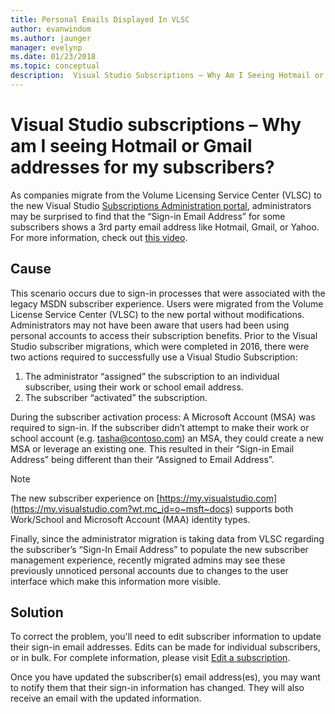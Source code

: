 ```yaml
---
title: Personal Emails Displayed In VLSC
author: evanwindom
ms.author: jaunger
manager: evelynp
ms.date: 01/23/2018
ms.topic: conceptual
description:  Visual Studio Subscriptions – Why Am I Seeing Hotmail or Gmail Addresses for My Subscribers?
---
```


# Visual Studio subscriptions – Why am I seeing Hotmail or Gmail addresses for my subscribers?

As companies migrate from the Volume Licensing Service Center (VLSC) to the new Visual Studio [Subscriptions Administration portal](https://manage.visualstudio.com), administrators may be surprised to find that the “Sign-in Email Address” for some subscribers shows a 3rd party email address like Hotmail, Gmail, or Yahoo.  For more information, check out [this video](https://www.youtube.com/watch?v=1op-i1zEMfY&t=0s&list=PLReL099Y5nRfDyvvwzNDBaZe7qTxmuM2T&index=6).

## Cause

This scenario occurs due to sign-in processes that were associated with the legacy MSDN subscriber experience. Users were migrated from the Volume License Service Center (VLSC) to the new portal without modifications. Administrators may not have been aware that users had been using personal accounts to access their subscription benefits. Prior to the Visual Studio subscriber migrations, which were completed in 2016, there were two actions required to successfully use a Visual Studio Subscription:
1. The administrator “assigned” the subscription to an individual subscriber, using their work or school email address.
2. The subscriber “activated” the subscription.

During the subscriber activation process:
A Microsoft Account (MSA) was required to sign-in. If the subscriber didn’t attempt to make their work or school account (e.g. tasha@contoso.com) an MSA, they could create a new MSA or leverage an existing one. This resulted in their “Sign-in Email Address” being different than their “Assigned to Email Address”.

> [!NOTE]
> The new subscriber experience on [https://my.visualstudio.com](https://my.visualstudio.com?wt.mc_id=o~msft~docs) supports both Work/School and Microsoft Account (MAA) identity types.

Finally, since the administrator migration is taking data from VLSC regarding the subscriber’s “Sign-In Email Address” to populate the new subscriber management experience, recently migrated admins may see these previously unnoticed personal accounts due to changes to the user interface which make this information more visible.

## Solution

To correct the problem, you'll need to edit subscriber information to update their sign-in email addresses.  Edits can be made for individual subscribers, or in bulk. For complete information, please visit [Edit a subscription](edit-license.md).

Once you have updated the subscriber(s) email address(es), you may want to notify them that their sign-in information has changed.  They will also receive an email with the updated information.
